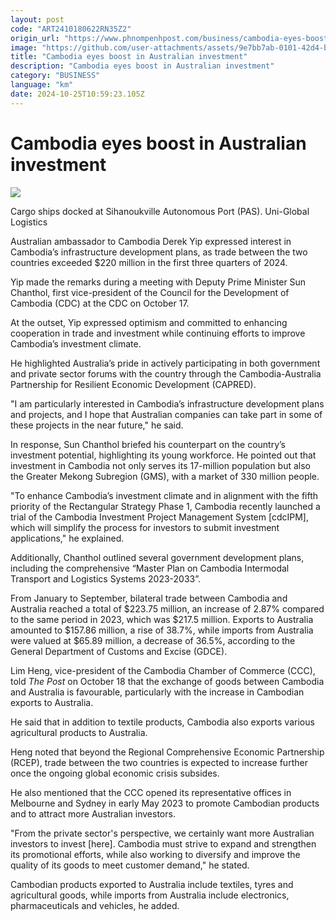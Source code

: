 ```yaml
---
layout: post
code: "ART2410180622RN35Z2"
origin_url: "https://www.phnompenhpost.com/business/cambodia-eyes-boost-in-australian-investment"
image: "https://github.com/user-attachments/assets/9e7bb7ab-0101-42d4-ba9c-c78afc004683"
title: "Cambodia eyes boost in Australian investment"
description: "​​Cambodia eyes boost in Australian investment​"
category: "BUSINESS"
language: "km"
date: 2024-10-25T10:59:23.105Z
---
```


# Cambodia eyes boost in Australian investment

![](https://github.com/user-attachments/assets/6f19f017-1261-41bc-8ef9-292a58273c6a)

Cargo ships docked at Sihanoukville Autonomous Port (PAS). Uni-Global Logistics

Australian ambassador to Cambodia Derek Yip expressed interest in Cambodia’s infrastructure development plans, as trade between the two countries exceeded $220 million in the first three quarters of 2024.

Yip made the remarks during a meeting with Deputy Prime Minister Sun Chanthol, first vice-president of the Council for the Development of Cambodia (CDC) at the CDC on October 17.

At the outset, Yip expressed optimism and committed to enhancing cooperation in trade and investment while continuing efforts to improve Cambodia’s investment climate. 

He highlighted Australia’s pride in actively participating in both government and private sector forums with the country through the Cambodia-Australia Partnership for Resilient Economic Development (CAPRED).

"I am particularly interested in Cambodia’s infrastructure development plans and projects, and I hope that Australian companies can take part in some of these projects in the near future," he said.

In response, Sun Chanthol briefed his counterpart on the country’s investment potential, highlighting its young workforce. He pointed out that investment in Cambodia not only serves its 17-million population but also the Greater Mekong Subregion (GMS), with a market of 330 million people.

"To enhance Cambodia’s investment climate and in alignment with the fifth priority of the Rectangular Strategy Phase 1, Cambodia recently launched a trial of the Cambodia Investment Project Management System \[cdcIPM\], which will simplify the process for investors to submit investment applications," he explained.

Additionally, Chanthol outlined several government development plans, including the comprehensive “Master Plan on Cambodia Intermodal Transport and Logistics Systems 2023-2033”.

From January to September, bilateral trade between Cambodia and Australia reached a total of $223.75 million, an increase of 2.87% compared to the same period in 2023, which was $217.5 million. Exports to Australia amounted to $157.86 million, a rise of 38.7%, while imports from Australia were valued at $65.89 million, a decrease of 36.5%, according to the General Department of Customs and Excise (GDCE). 

Lim Heng, vice-president of the Cambodia Chamber of Commerce (CCC), told _The Post_ on October 18 that the exchange of goods between Cambodia and Australia is favourable, particularly with the increase in Cambodian exports to Australia.

He said that in addition to textile products, Cambodia also exports various agricultural products to Australia.

Heng noted that beyond the Regional Comprehensive Economic Partnership (RCEP), trade between the two countries is expected to increase further once the ongoing global economic crisis subsides.

He also mentioned that the CCC opened its representative offices in Melbourne and Sydney in early May 2023 to promote Cambodian products and to attract more Australian investors.

"From the private sector's perspective, we certainly want more Australian investors to invest \[here\]. Cambodia must strive to expand and strengthen its promotional efforts, while also working to diversify and improve the quality of its goods to meet customer demand," he stated.

Cambodian products exported to Australia include textiles, tyres and agricultural goods, while imports from Australia include electronics, pharmaceuticals and vehicles, he added.